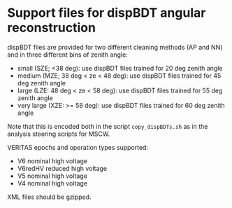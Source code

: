 # Support files for dispBDT angular reconstruction

dispBDT files are provided for two different cleaning methods (AP and NN) and 
in three different bins of zenith angle:
- small (SZE; <38 deg): use dispBDT files trained for 20 deg zenith angle
- medium (MZE; 38 deg < ze < 48 deg): use dispBDT files trained for 45 deg zenith angle
- large (LZE: 48 deg < ze < 58 deg): use dispBDT files trained for 55 deg zenith angle
- very large (XZE: >= 58 deg): use dispBDT files trained for 60 deg zenith angle

Note that this is encoded both in the script `copy_dispBDTs.sh` as in the
analysis steering scripts for MSCW.

VERITAS epochs and operation types supported:
- V6 nominal high voltage
- V6redHV reduced high voltage
- V5 nominal high voltage
- V4 nominal high voltage

XML files should be gzipped.
